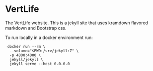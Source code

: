 # VertLife  
The VertLife website. This is a jekyll site that uses kramdown flavored markdown and Bootstrap css. 


To run locally in a docker environment run: 

```
 docker run --rm \               
  --volume="$PWD:/srv/jekyll:Z" \
  -p 4000:4000 \
  jekyll/jekyll \
  jekyll serve --host 0.0.0.0
```